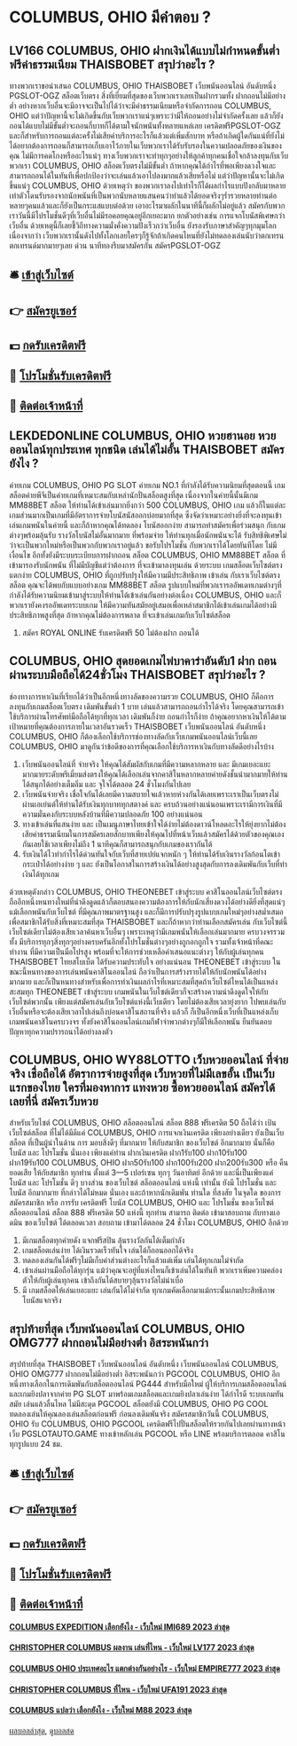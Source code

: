 # COLUMBUS, OHIO มีคำตอบ ?
## LV166 COLUMBUS, OHIO ฝากเงินได้แบบไม่กำหนดขั้นต่ำ ฟรีค่าธรรมเนียม THAISBOBET สรุปว่าอะไร ?
ทางพวกเราขอนำเสนอ COLUMBUS, OHIO THAISBOBET เว็บพนันออนไลน์ อันดับหนึ่ง PGSLOT-OGZ สล็อตเว็บตรง สิ่งที่เยี่ยมที่สุดของเว็บพวกเราเลยเป็นฝากรวมทั้ง ฝากถอนไม่มีอย่างต่ำ อย่างหากเว็บอื่นจะมีอาจจะเป็นไปได้ว่าจะมีค่าธรรมเนียมหรือจำกัดการถอน COLUMBUS, OHIO แต่ว่าปัญหานี้จะไม่เกิดขึ้นกับเว็บพวกเราแน่ๆเพราะว่ามีให้ถอนอย่างไม่จำกัดครั้งเลย แล้วก็ยังถอนได้แบบไม่มีขั้นต่ำจะถอนกี่บาทก็ได้ตามใจนักพนันทั้งหลายแหล่เลย เครดิตฟรีPGSLOT-OGZ และก็สำหรับการถอนแต่ละครั้งไม่เสียค่าบริการอะไรก็แล้วแต่เพิ่มสักบาท หรือถ้าเกิดผู้ใดกันแน่ที่ยังไม่ได้อยากต้องการถอนก็สามารถเก็บเอาไว้ภายในเว็บพวกเราได้รับรับรองในความปลอดภัยของเงินของคุณ ไม่มีการคดโกงหรืออะไรแน่ๆ ทางเว็บพวกเราจะทำทุกๆอย่างให้ลูกค้าทุกคนเชื่อใจกล้าลงทุนกับเว็บพวกเรา COLUMBUS, OHIO สล็อตเว็บตรงไม่มีขั้นต่ำ ถ้าหากคุณได้กำไรที่พอเพียงดวงใจและสามารถถอนได้ในทันทีเพื่อปกป้องว่าจะเล่นแล้วเอาไปลงมากแล้วเสียหรือไม่ แต่ว่าปัญหานั้นจะไม่เกิดขึ้นแน่ๆ COLUMBUS, OHIO ด้วยเหตุว่า ของพวกเราลงไปเท่าไรก็ได้ผลกำไรแบบปังกลับมาหลายเท่าตัวโดนรับรองจากนักพนันที่เป็นพวกนับหลายแสนคนว่าทำแล้วได้ยอดจริงๆร่ำรวยหลายท่านต่อหลายๆคนแล้วและก็ยังเป็นกระแสแบบต่อด้วย เอาอะไรมาผลักในนาทีนี้ก็ผลักไม่อยู่แล้ว สมัครกับพวกเราวันนี้มีโปรโมชั่นดีๆที่เว็บอื่นไม่มีรอคอยคุณอยู่อีกเยอะมาก ยกตัวอย่างเช่น การแจกโบนัสพิเศษกว่าเว็บอื่น ด้วยเหตุนี้ก็เลยชี้วิถีทางความมั่งคั่งความปังเร็วกว่าเว็บอื่น ยังรองรับภาษาสำคัญๆทุกมุมโลก เนื่องจากว่า เว็บพวกเรานั้นดังไปทั้งโลกเลยใครๆก็รู้จักถ้าเกิดคนไหนที่ยังไม่ทดลองเล่นนับว่าตกเทรนตกเทรนด์มากมายๆเลย ด่วน นาทีทองรีบมาสมัครกัน สมัครPGSLOT-OGZ

## 🛎 [เข้าสู่เว็บไซต์](https://bit.ly/3SdLNi2)
## 👉 [สมัครยูเซอร์](https://bit.ly/3SdLNi2)
## 💵 [กดรับเครดิตฟรี](https://bit.ly/3dyRKHj)
## 👑 [โปรโมชั่นรับเครดิตฟรี](https://bit.ly/3dyRKHj)
## 📱 [ติดต่อเจ้าหน้าที่](https://bit.ly/3dyRKHj)

## LEKDEDONLINE COLUMBUS, OHIO หวยฮานอย หวยออนไลน์ทุกประเทศ ทุกชนิด เล่นได้ไม่อั้น THAISBOBET สมัครยังไง ?
ค่ายเกม COLUMBUS, OHIO PG SLOT ค่ายเกม NO.1 ที่กำลังได้รับความนิยมที่สุดตอนนี้ เกมสล็อตค่ายพีจีเป็นค่ายเกมที่เหมาะสมกับเหล่านักปั่นสล็อตสูงที่สุด เนื่องจากในค่ายนี้นั้นมีเกม MM88BET สล็อต ให้ท่านได้เข้าเล่นมากยิ่งกว่า 500 COLUMBUS, OHIO เกม แล้วก็ในแต่ละเกมส่วนมากเป็นเกมที่มีอัตราการจ่ายโบนัสนัสออกบ่อยมากที่สุด ซึ่งจัดว่าเหมาะอย่างยิ่งที่จะลงทุนเข้าเล่นเกมพนันในค่ายนี้ และก็ถ้าหากคุณได้ทดลอง
โบนัสออกง่าย สามารถทำสมัครเพื่อร่วมสนุก กับเกมต่างๆพร้อมลุ้นรับ รางวัลโบนัสไม่อั้นมากมาย ที่พร้อมจ่าย ให้ท่านทุกเมื่อนักพนันจะได้ รับสิทธิพิเศษไม่ว่าจะเป็นพวกใหม่หรือเป็นพวกกับพวกเราอยู่แล้ว ขอรับโปรโมชั่น กับพวกเราได้โดยทันทีโดย ไม่มีเงื่อนไข อีกทั้งยังมีระบบระเบียบการฝากถอน สล็อต COLUMBUS, OHIO MM88BET สล็อต ที่เข้ามารองรับนักพนัน ที่ไม่มีบัญชีแต่ว่าต้องการ ที่จะเข้ามาลงทุนเล่น ด้วยระบบ เกมสล็อตเว็บไซต์ตรงแตกง่าย COLUMBUS, OHIO ที่ถูกปรับปรุงให้มีความมีประสิทธิภาพ
เข้าเล่น กับเราเว็บไซต์ตรงสล็อต คุณจะได้พบกับแบบอย่างเกม MM88BET สล็อต รูปแบบใหม่ที่พวกเรารออัพเดทเกมต่างๆที่กำลังได้รับความนิยมเข้ามาสู่ระบบให้ท่านได้เข้าเล่นกันอย่างต่อเนื่อง COLUMBUS, OHIO และก็พวกเรายังคงรออัพเดทระบบเกม ให้มีความทันสมัยอยู่เสมอเพื่อเหล่าสมาชิกได้เข้าเล่นเกมได้อย่างมีประสิทธิภาพสูงที่สุด ถ้าหากคุณไม่ต้องการพลาด ที่จะเข้าเล่นเกมกับเว็บไซต์สล็อต
1. สมัคร ROYAL ONLINE รับเครดิตฟรี 50 ไม่ต้องฝาก ถอนได้

## COLUMBUS, OHIO สุดยอดเกมไพ่บาคาร่าอันดับ1 ฝาก ถอน ผ่านระบบมือถือได้24ชั่วโมง THAISBOBET สรุปว่าอะไร ?
ช่องทางการหาเงินที่เรียกได้ว่าเป็นอีกหนึ่งทางลัดของความรวย COLUMBUS, OHIO ก็คือการลงทุนกับเกมสล็อตเว็บตรง เดิมพันขั้นต่ำ 1 บาท เล่นแล้วสามารถถอนกำไรได้จริง โดยคุณสามารถเข้าใช้บริการผ่านโทรศัพท์มือถือได้ทุกที่ทุกเวลา เดิมพันก็ง่าย ถอนกำไรก็ง่าย ถ้าคุณอยากหาเงินให้ได้ตามเป้าหมายที่คุณต้องการภายในเวลาอันรวดเร็ว THAISBOBET เว็บพนันออนไลน์ อันดับหนึ่ง COLUMBUS, OHIO ก็ต้องเลือกใช้บริการช่องทางลัดกับเว็บเกมพนันออนไลน์เว็บนี้เลย COLUMBUS, OHIO มาดูกันว่าข้อดีของการที่คุณเลือกใช้บริการหาเงินกับทางลัดดีอย่างไรบ้าง
1. เว็บพนันออนไลน์ที่ จ่ายจริง ให้คุณได้สัมผัสกับเกมที่มีความหลากหลาย และ มีเกมเยอะแยะมากมายระดับพรีเมี่ยมส่งตรงให้คุณได้เลือกเล่นจากคาสิโนหลากหลายค่ายดังชั้นนำมากมายให้ท่านได้สนุกได้อย่างเต็มอิ่ม และ จุใจได้ตลอด 24 ชั่วโมงกันไปเลย
2. เว็บพนันจ่ายจริง เชื่อใจกันได้เลยมีความสบายใจแล้วหายห่วงกันได้เลยเพราะเราเป็นเว็บตรงไม่ผ่านเอเย่นต์ให้ท่านได้รับเงินทุกบาททุกสตางค์ และ ครบถ้วนอย่างแน่นอนเพราะเรามีการเงินที่มีความมั่นคงกับระบบหลังบ้านที่มีความปลอดภัย 100 อย่างแน่นอน
3. ทางเข้าเล่นที่แสนง่าย และ เป็นเมนูภาษาไทยเข้าใจได้ง่ายไม่ต้องดาวน์โหลดอะไรให้ยุ่งยากไม่ต้องเสียค่าธรรมเนียมในการสมัครเลยสักบาทเพียงให้คุณไปที่หน้าเว็บแล้วสมัครได้ด้วยตัวของคุณเองกันเลยใช้เวลาเพียงไม่ถึง 1 นาทีคุณก็สามารถสนุกกับเกมของเรากันได้
4. รับเงินได้ไวทำกำไรได้ด่วนทันใจกับเว็บที่สายเปย์แจกหนัก ๆ ให้ท่านได้รับเงินรางวัลก้อนโตเข้ากระเป๋าได้อย่างง่าย ๆ และ ยังเป็นโอกาสในการสร้างเงินได้อย่างสูงสุดกับการลงเดิมพันกับเว็บที่ทำเงินได้ทุกเกม

ด้วยเหตุดังกล่าว COLUMBUS, OHIO THEONEBET เข้าสู่ระบบ คาสิโนออนไลน์เว็บไซต์ตรง ถืออีกหนึ่งหนทางใหม่ที่น่าดึงดูดแล้วก็ตอบสนองความต้องการให้กับนักเสี่ยงดวงได้อย่างดียิ่งที่สุดแน่ๆ แม้เลือกพนันกับเว็บไซต์ ที่มีคุณภาพมาตรฐานสูง และก็มีการปรับปรุงรูปแบบเกมใหม่ๆอย่างสม่ำเสมอ เพื่อสมาชิกได้รับสิ่งที่เหมาะสมที่สุด THAISBOBET และก็ถ้าหากว่าท่านเลือกสมัครเล่น กับเว็บไซต์นี้ เว็บไซต์เดียวไม่ต้องเสียเวลาค้นหาเว็บอื่นๆ เพราะเหตุว่ามีเกมพนันให้เลือกเล่นมากมาย ครบวงจรรวมทั้ง มีบริการทุกๆสิ่งทุกๆอย่างครบครันอีกทั้งโปรโมชั่นต่างๆอย่างถูกอกถูกใจ รวมทั้งเจ้าหน้าที่คณะทำงาน ที่มีความเป็นมือโปรสูง พร้อมที่จะให้การช่วยเหลือคำเสนอแนะต่างๆ ให้กับผู้เล่นทุกคน THAISBOBET ไทยสโบเบ็ต ได้รับความประทับใจ อย่างแน่นอน
THEONEBET เข้าสู่ระบบ ในขณะนี้หนทางของการเล่นพนันคาสิโนออนไลน์ ถือว่าเป็นการสร้างรายได้ให้กับนักพนันได้อย่างมากมาย และก็เป็นหนทางสำหรับเพื่อการทำเงินผลกำไรที่เหมาะสมที่สุดถ้าเว็บไซต์ไหนได้เป็นแหล่งสะสมทุก THEONEBET เข้าสู่ระบบ เกมพนันในเว็บไซต์เดียวก็จะสร้างความน่าดึงดูดใจให้กับเว็บไซต์พวกนั้น เพียงแต่สมัครเล่นกับเว็บไซต์แห่งนี้เว็บเดียว โดยไม่ต้องเสียเวลายุ่งยาก ไปพบเล่นกับเว็บอื่นหรือจะต้องเสียเวลาไปเล่นถึงบ่อนคาสิโนสถานที่จริง แล้วก็ ก็เป็นอีกหนึ่งเว็บที่เป็นแหล่งเก็บเกมพนันคาสิโนครบวงจร ทั้งยังคาสิโนออนไลน์เกมกีฬาจำพวกต่างๆก็มีให้เลือกพนัน ยืนยันตอบปัญหาทุกความปรารถนาได้อย่างลงตัว

## COLUMBUS, OHIO WY88LOTTO เว็บหวยออนไลน์ ที่จ่ายจริง เชื่อถือได้ อัตราการจ่ายสูงที่สุด เว็บหวยที่ไม่มีเลขอั้น เป็นเว็บแรกของไทย ใครที่มองหาการ แทงหวย ซื้อหวยออนไลน์ สมัครได้เลยที่นี่ สมัครเว็บหวย
สำหรับเว็บไซต์ COLUMBUS, OHIO สล็อตออนไลน์ สล็อต 888 ฟรีเครดิต 50 ถือได้ว่า เป้นเว็บไซต์สล็อต ที่ไม่ได้มีดีแค่ COLUMBUS, OHIO การแจกเงินเครดิต เพียงอย่างเดียว ยังเป็นเว็บสล็อต ที่เป็นผู้นำในด้าน การ มอบสิ่งดีๆ ที่มากมาย ให้กับสมาชิก ของเว็บไซต์ อีกมากมาย นั่นก็คือ โบนัส และ โปรโมชั่น นั่นเอง เพียงแค่ท่าน ฝากเงินเครดิต ฝาก1รับ100 ฝาก10รับ100 ฝาก19รับ100 COLUMBUS, OHIO ฝาก50รับ100 ฝาก100รับ200 ฝาก200รับ300 หรือ คืนยอดเสีย ให้กัยสมาชิก ทุกท่าน ตั้งแต่ 3—5 เปอร์เซน ทุกๆ วันอาทิตย์ อีกด้วย และนี่เป็นเพียงแค่ โบนัส และ โปรโมชั่น ดีๆ บางส่วน ของเว็บไซต์ สล็อตออนไลน์ แห่งนี้ เท่านั้น ยังมี โปรโมชั่น และ โบนัส อีกมากมาย ที่กล่าวได้ไม่หมด นั่นเอง และถ้าหากนักเดิมพัน ท่านใด ที่สงสัย ในจุดใด ของการ สมัครสมาชิก หรือ การรับ เครดิตฟรี โบนัส COLUMBUS, OHIO และ โปรโมชั่น ของเว็บไซต์ สล็อตออนไลน์ สล็อต 888 ฟรีเครดิต 50 แห่งนี้ ทุกท่าน สามารถ ติดต่อ เข้ามาสอบถาม กับทางแอดมิน ของเว็บไซต์ ได้ตลอดเวลา สอบถาม เข้ามาได้ตลอด 24 ชั่วโมง COLUMBUS, OHIO อีกด้วย
1. มีเกมสล็อตทุกค่ายดัง แจกฟรีสปิน ลุ้นรางวัลกันได้เต็มกำลัง
2. เกมสล็อตเล่นง่าย ได้เงินรวดเร็วทันใจ เล่นได้ก็ถอนออกได้จริง
3. ทดลองเล่นกันได้ฟรีๆไม่มีเก็บค่าส่วนต่างอะไรก็แล้วแต่เพิ่ม เล่นได้ทุกเกมไม่จำกัด
4. เข้าเล่นผ่านมือถือได้ทุกรุ่น แม้ว่าคุณจะอยู่ที่แห่งไหนก็เข้าเล่นได้ในทันที พวกเราเพิ่มความคล่องตัวให้กับผู้เล่นทุกคน เข้าถึงกันได้สบายๆลุ้นรางวัลไม่น่าเบื่อ
5. มี เกมสล็อตให้เล่นเยอะแยะ เล่นกันได้ไม่จำกัด ทุกเกมคัดเลือกมาแม้กระนั้นเกมประสิทธิภาพโบนัสแจกจริง

## สรุปท้ายที่สุด เว็บพนันออนไลน์ COLUMBUS, OHIO OMG777 ฝากถอนไม่มีอย่างต่ำ อิสระพนันกว่า
สรุปท้ายที่สุด THAISBOBET เว็บพนันออนไลน์ อันดับหนึ่ง เว็บพนันออนไลน์ COLUMBUS, OHIO OMG777 ฝากถอนไม่มีอย่างต่ำ อิสระพนันกว่า PGCOOL COLUMBUS, OHIO อีกหนึ่งทางเลือกในการเดิมพันกับสล็อตออนไลน์ PG444 สำหรับมือใหม่ ผู้ให้บริการเกมสล็อตออนไลน์และเกมยิงปลาจากค่าย PG SLOT มาพร้อมเกมสล็อตและเกมยิงปลาเล่นง่าย ได้กำไรดี ระบบเกมทันสมัย เล่นแล้วลื่นไหล ไม่มีสะดุด PGCOOL สล็อตยังมี COLUMBUS, OHIO PG COOL ทดลองเล่นให้คุณลองเล่นสล็อตก่อนฟรี ก่อนลงเดิมพันจริง สมัครสมาชิกวันนี้ COLUMBUS, OHIO รับ COLUMBUS, OHIO PGCOOL เครดิตฟรีไปปั่นสล็อตให้รวยกันไปเลยผ่านทางหน้าเว็บ PGSLOTAUTO.GAME ทางเข้าหลักเล่น PGCOOL หรือ LINE พร้อมบริการตลอด คาสิโนทุกรูปแบบ 24 ชม.

## 🛎 [เข้าสู่เว็บไซต์](https://bit.ly/3SdLNi2)
## 👉 [สมัครยูเซอร์](https://bit.ly/3SdLNi2)
## 💵 [กดรับเครดิตฟรี](https://bit.ly/3dyRKHj)
## 👑 [โปรโมชั่นรับเครดิตฟรี](https://bit.ly/3dyRKHj)
## 📱 [ติดต่อเจ้าหน้าที่](https://bit.ly/3dyRKHj)

#### [COLUMBUS EXPEDITION เลือกยังไง - เว็บใหม่ IMI689 2023 ล่าสุด](https://atom.io/themes/columbus%20expedition%20เลือกยังไง%20-%20เว็บใหม่%20imi689%202023%20ล่าสุด)
#### [CHRISTOPHER COLUMBUS ผลงาน เล่นที่ไหน - เว็บใหม่ LV177 2023 ล่าสุด](https://atom.io/themes/christopher%20columbus%20ผลงาน%20เล่นที่ไหน%20-%20เว็บใหม่%20lv177%202023%20ล่าสุด)
#### [COLUMBUS OHIO ประเทศอะไร แตกต่างกันอย่างไร - เว็บใหม่ EMPIRE777 2023 ล่าสุด](https://atom.io/themes/columbus%20ohio%20ประเทศอะไร%20แตกต่างกันอย่างไร%20-%20เว็บใหม่%20empire777%202023%20ล่าสุด)
#### [CHRISTOPHER COLUMBUS ที่ไหน - เว็บใหม่ UFA191 2023 ล่าสุด](https://atom.io/themes/christopher%20columbus%20ที่ไหน%20-%20เว็บใหม่%20ufa191%202023%20ล่าสุด)
#### [COLUMBUS แปลว่า เลือกยังไง - เว็บใหม่ M88 2023 ล่าสุด](https://atom.io/themes/columbus%20แปลว่า%20เลือกยังไง%20-%20เว็บใหม่%20m88%202023%20ล่าสุด)

[ผลบอลล่าสุด](https://siamsport.tv "ผลบอลล่าสุด"), [ดูบอลสด](https://siamsport.tv/ดูบอลสด "ดูบอลสด")